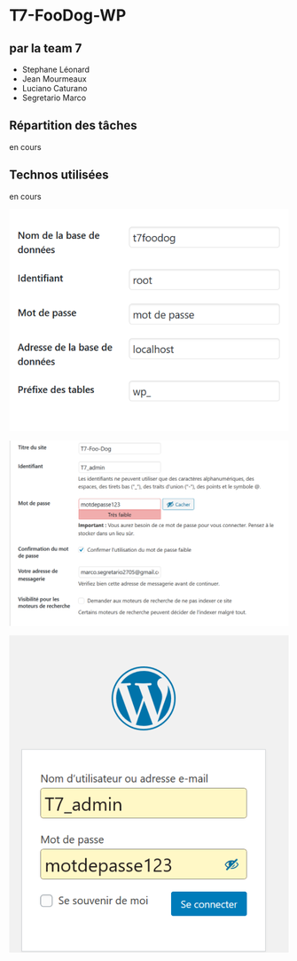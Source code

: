 # T7-FooDog-WP

## par la team 7

* Stephane Léonard
* Jean Mourmeaux
* Luciano Caturano
* Segretario Marco

## Répartition des tâches

en cours

## Technos utilisées

en cours

![image](imagesreadme/infobddwp.png)

![image](imagesreadme/infositewp.png)

![image](imagesreadme/adminmdpwp.png)